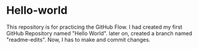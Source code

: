 # Hello-world
This repository is for practicing the GitHub Flow.
I had created my first GitHub Repository named "Hello World".
later on, created a branch named "readme-edits".
Now, I has to make and commit changes.
